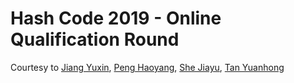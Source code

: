 # Hash Code 2019 - Online Qualification Round

Courtesy to [Jiang Yuxin](https://github.com/jyx11011), [Peng Haoyang](https://github.com/csaucl4), [She Jiayu](https://github.com/jiayushe), [Tan Yuanhong](https://github.com/le0tan)